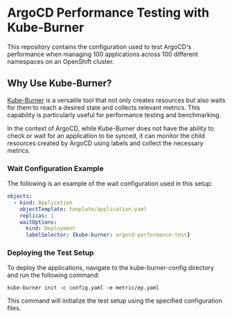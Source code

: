 # ArgoCD Performance Testing with Kube-Burner

This repository contains the configuration used to test ArgoCD's performance when managing 100 applications across 100 different namespaces on an OpenShift cluster.

## Why Use Kube-Burner?

[Kube-Burner](https://kube-burner.github.io/kube-burner/latest/) is a versatile tool that not only creates resources but also waits for them to reach a desired state and collects relevant metrics. This capability is particularly useful for performance testing and benchmarking.

In the context of ArgoCD, while Kube-Burner does not have the ability to check or wait for an application to be synced, it can monitor the child resources created by ArgoCD using labels and collect the necessary metrics.

### Wait Configuration Example

The following is an example of the wait configuration used in this setup:

```yaml
objects:
  - kind: Application
    objectTemplate: template/application.yaml
    replicas: 1
    waitOptions:
      kind: Deployment
      labelSelector: {kube-burner: argocd-performance-test}
```

### Deploying the Test Setup

To deploy the applications, navigate to the kube-burner-config directory and run the following command:
```
kube-burner init -c config.yaml -e metric/ep.yaml
```

This command will initialize the test setup using the specified configuration files.


